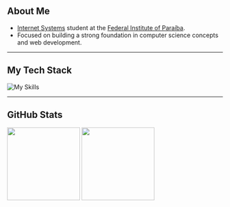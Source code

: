 ## About Me
- [Internet Systems](https://estudante.ifpb.edu.br/cursos/39/) student at the [Federal Institute of Paraíba](https://www.ifpb.edu.br/joaopessoa).
- Focused on building a strong foundation in computer science concepts and web development.

---

## My Tech Stack

![My Skills](https://skillicons.dev/icons?i=python,java,golang,django,)

---

## GitHub Stats

<div>
  <img height=170 src="https://github-readme-stats.vercel.app/api?username=DaviAlencar2&show_icons=true&theme=dark"/>
  <img height=170 src="https://github-readme-stats.vercel.app/api/top-langs/?username=DaviAlencar2&layout=compact&theme=dark&v=4"/>
</div>

